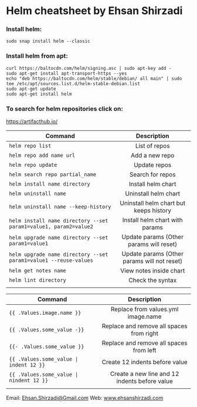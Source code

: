 # Helm cheatsheet by Ehsan Shirzadi

### Install helm:
```
sudo snap install helm --classic
```

### Install helm from apt:
```
curl https://baltocdn.com/helm/signing.asc | sudo apt-key add -
sudo apt-get install apt-transport-https --yes
echo "deb https://baltocdn.com/helm/stable/debian/ all main" | sudo tee /etc/apt/sources.list.d/helm-stable-debian.list
sudo apt-get update
sudo apt-get install helm
```
### To search for helm repositories click on:
https://artifacthub.io/



| Command          | Description                         |
| ---------------- |:-----------------------------------:|
| `helm repo list` | List of repos |
| `helm repo add name url` | Add a new repo |
| `helm repo update` | Update repos |
| `helm search repo partial_name` | Search for repos |
| `helm install name directory` | Install helm chart |
| `helm uninstall name` | Uninstall helm chart |
| `helm uninstall name --keep-history` | Uninstall helm chart but keeps history |
| `helm install name directory --set param1=value1, param2=value2` | Install helm chart with params |
| `helm upgrade name directory --set param1=value1` | Update params (Other params will reset) |
| `helm upgrade name directory --set param1=value1 --reuse-values` | Update params (Other params will not reset) |
| `helm get notes name` | View notes inside chart |
| `helm lint directory` | Check the syntax |
|  |  |



| Command          | Description                         |
| ---------------- |:-----------------------------------:|
| `{{ .Values.image.name }}` | Replace from values.yml image.name  |
| `{{ .Values.some_value -}}` | Replace and remove all spaces from right |
| `{{- .Values.some_value }}` | Replace and remove all spaces from left |
| `{{ .Values.some_value \| indent 12 }}` | Create 12 indents before value  |
| `{{ .Values.some_value \| nindent 12 }}` | Create a new line and 12 indents before value  |
|  |  |








Email: Ehsan.Shirzadi@Gmail.com
Web: www.ehsanshirzadi.com
